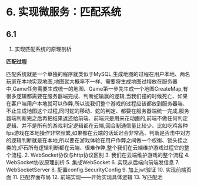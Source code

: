 # 6. 实现微服务：匹配系统
## 6.1 
1. 实现匹配系统的原理剖析

**匹配过程**

匹配系统就是一个单独的程序就类似于MySQL,生成地图的过程在用户本地、两名玩家在本地实现地图,地图就大概率不一样、需要将生成地图过程放在服务器中,Game任务需要生成统一的地图、Game第一步先生成一个地图CreateMap,有很多逻辑都需要在服务器端完成、判断蛇输赢的逻辑,当我们撞的时候死亡、如果在客户端用户本地就可以作弊,所以说我们整个游戏的过程应该都放到服务器端、不止生成地图这个过程,同时蛇的移动、蛇的判定、都要在服务器端统一完成,服务器端判断完之后再把结果返还给前端、前端只是用来花动画的,前端不做任何判定逻辑、并不是所有的游戏判定逻辑都在云端,回合制通信量比较少、比如吃鸡各种fps游戏在本地操作非常频繁,如果都在云端的话延迟会非常高、判断是否击中对方的逻辑判断就是在本地,所以要在游戏体验在用户作弊之间做一个权衡、锁头挂之类的,炉石所有逻辑判断都在云端、很难作弊,整个我们在云端维护游戏过程它的整个流程.
2. WebSocket协议与http协议区别
3. 我们在云端维护游戏的整个流程
4. WebSocket协议原理剖析
5. 集成WebSocket
6. 实现从后端向前端发信息
7. WebSocketServer
8. 配置config.SecurityConfig
9. 加上jwt验证
10. 实现前端页面
11. 匹配界面布局
12. 前端实现——开始实现具体逻辑
13. 写匹配池

